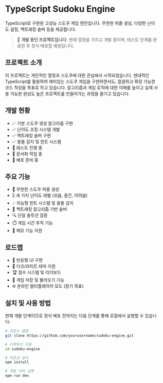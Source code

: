 # TypeScript Sudoku Engine

TypeScript로 구현된 고성능 스도쿠 게임 엔진입니다. 무한한 퍼즐 생성, 다양한 난이도 설정, 백트래킹 솔버 등을 제공합니다.

> 🚧 **개발 중인 프로젝트입니다.** 현재 열정을 가지고 개발 중이며, 테스트 단계를 완료한 후 정식 배포할 예정입니다.

## 프로젝트 소개

이 프로젝트는 개인적인 열정과 스도쿠에 대한 관심에서 시작되었습니다. 현대적인 TypeScript를 활용하여 재미있는 스도쿠 게임을 구현하면서도, 깔끔하고 확장 가능한 코드 작성을 목표로 하고 있습니다. 알고리즘과 게임 로직에 대한 이해를 높이고 실제 사용 가능한 완성도 높은 프로젝트를 만들어가는 과정을 즐기고 있습니다.

## 개발 현황

- ✅ 기본 스도쿠 생성 알고리즘 구현
- ✅ 난이도 조정 시스템 개발
- ✅ 백트래킹 솔버 구현
- ✅ 충돌 감지 및 힌트 시스템
- 🔄 테스트 진행 중
- 📝 문서화 작업 중
- 🚀 배포 준비 중

## 주요 기능

- 🎲 무한한 스도쿠 퍼즐 생성
- 🎚️ 세 가지 난이도 레벨 (쉬움, 중간, 어려움)
- 💡 지능형 힌트 시스템 및 충돌 감지
- 🧮 백트래킹 알고리즘 기반 솔버
- 🔍 단일 솔루션 검증
- ⏱️ 게임 시간 추적 기능
- 📝 메모 기능 지원

## 로드맵

- 📱 반응형 UI 구현 
- 🌙 다크/라이트 테마 지원
- 🏆 점수 시스템 및 리더보드
- 💾 게임 저장 및 불러오기 기능
- 🌐 온라인 멀티플레이어 모드 (장기 목표)

## 설치 및 사용 방법

현재 개발 단계이므로 정식 배포 전까지는 다음 단계를 통해 로컬에서 실행할 수 있습니다:

```bash
# 저장소 클론
git clone https://github.com/yourusername/sudoku-engine.git

# 디렉토리 이동
cd sudoku-engine

# 의존성 설치
npm install

# 개발 서버 실행
npm run dev
